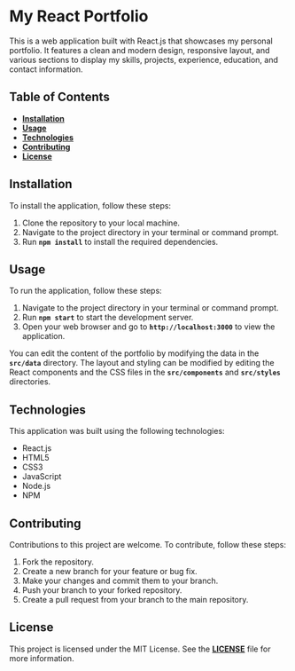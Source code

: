 # **My React Portfolio**

This is a web application built with React.js that showcases my personal portfolio. It features a clean and modern design, responsive layout, and various sections to display my skills, projects, experience, education, and contact information.

## **Table of Contents**

- **[Installation](https://chat.openai.com/chat#installation)**
- **[Usage](https://chat.openai.com/chat#usage)**
- **[Technologies](https://chat.openai.com/chat#technologies)**
- **[Contributing](https://chat.openai.com/chat#contributing)**
- **[License](https://chat.openai.com/chat#license)**

## **Installation**

To install the application, follow these steps:

1. Clone the repository to your local machine.
2. Navigate to the project directory in your terminal or command prompt.
3. Run **`npm install`** to install the required dependencies.

## **Usage**

To run the application, follow these steps:

1. Navigate to the project directory in your terminal or command prompt.
2. Run **`npm start`** to start the development server.
3. Open your web browser and go to **`http://localhost:3000`** to view the application.

You can edit the content of the portfolio by modifying the data in the **`src/data`** directory. The layout and styling can be modified by editing the React components and the CSS files in the **`src/components`** and **`src/styles`** directories.

## **Technologies**

This application was built using the following technologies:

- React.js
- HTML5
- CSS3
- JavaScript
- Node.js
- NPM

## **Contributing**

Contributions to this project are welcome. To contribute, follow these steps:

1. Fork the repository.
2. Create a new branch for your feature or bug fix.
3. Make your changes and commit them to your branch.
4. Push your branch to your forked repository.
5. Create a pull request from your branch to the main repository.

## **License**

This project is licensed under the MIT License. See the **[LICENSE](https://chat.openai.com/LICENSE)** file for more information.

